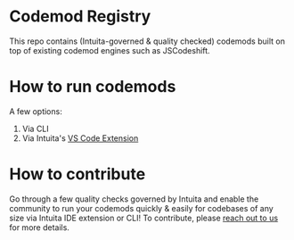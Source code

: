 # Codemod Registry
This repo contains (Intuita-governed & quality checked) codemods built on top of existing codemod engines such as JSCodeshift.

# How to run codemods
A few options:
1. Via CLI
2. Via Intuita's [VS Code Extension](https://marketplace.visualstudio.com/items?itemName=Intuita.intuita-vscode-extension)

# How to contribute
Go through a few quality checks governed by Intuita and enable the community to run your codemods quickly & easily for codebases of any size via Intuita IDE extension or CLI! To contribute, please [reach out to us](https://join.slack.com/t/intuita-inc/shared_invite/zt-1bjj5exxi-95yPfWi71HcO2p_sS5L2wA) for more details. 
